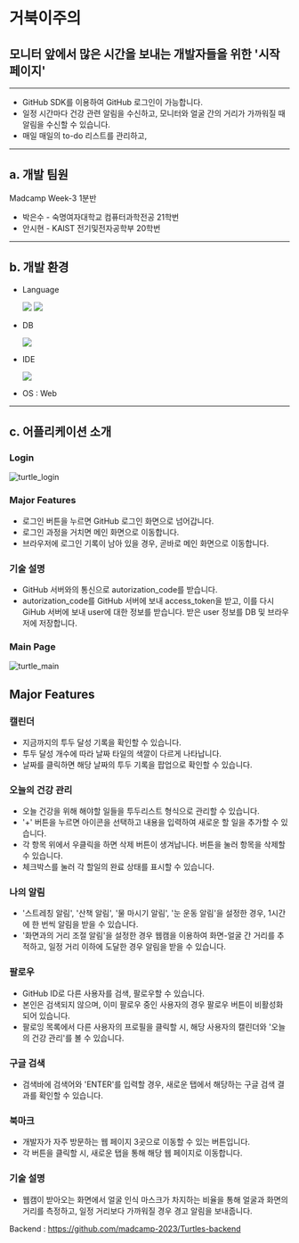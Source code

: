 # 거북이주의



## 모니터 앞에서 많은 시간을 보내는 개발자들을 위한 '시작 페이지'

---

- GitHub SDK를 이용하여 GitHub 로그인이 가능합니다.
- 일정 시간마다 건강 관련 알림을 수신하고, 모니터와 얼굴 간의 거리가 가까워질 때 알림을 수신할 수 있습니다.
- 매일 매일의 to-do 리스트를 관리하고, 

---

## a. 개발 팀원

Madcamp Week-3 1분반

- 박은수 - 숙명여자대학교 컴퓨터과학전공 21학번
- 안시현 - KAIST 전기및전자공학부 20학번

---

## b. 개발 환경

- Language

  <img src="https://img.shields.io/badge/react-61DAFB?style=for-the-badge&logo=React&logoColor=black"> <img src="https://img.shields.io/badge/node.js-339933?style=for-the-badge&logo=Node.js&logoColor=white"> 
- DB

  <img src="https://img.shields.io/badge/mongoDB-47A248?style=for-the-badge&logo=MongoDB&logoColor=white">
- IDE

  <img src="https://img.shields.io/badge/VS code-007ACC?style=for-the-badge&logo=visualstudiocode&logoColor=white">
- OS : Web

---

## c. 어플리케이션 소개

### Login
![turtle_login](https://github.com/madcamp-2023/Turtles-backend/assets/79096116/dc7b7964-2b81-4ad7-9650-ce6dfcaf95ad)


### Major Features

- 로그인 버튼을 누르면 GitHub 로그인 화면으로 넘어갑니다.
- 로그인 과정을 거치면 메인 화면으로 이동합니다.
- 브라우저에 로그인 기록이 남아 있을 경우, 곧바로 메인 화면으로 이동합니다.

### 기술 설명

- GitHub 서버와의 통신으로 autorization_code를 받습니다.
- autorization_code를 GitHub 서버에 보내 access_token을 받고, 이를 다시 GiHub 서버에 보내 user에 대한 정보를 받습니다. 받은 user 정보를 DB 및 브라우저에 저장합니다.

### Main Page
![turtle_main](https://github.com/madcamp-2023/Turtles-backend/assets/79096116/374f704d-086a-43ae-9592-eedd363922fe)


## Major Features

### 캘린더
- 지금까지의 투두 달성 기록을 확인할 수 있습니다.
- 투두 달성 개수에 따라 날짜 타일의 색깔이 다르게 나타납니다.
- 날짜를 클릭하면 해당 날짜의 투두 기록을 팝업으로 확인할 수 있습니다.

### 오늘의 건강 관리
- 오늘 건강을 위해 해야할 일들을 투두리스트 형식으로 관리할 수 있습니다.
- '+' 버튼을 누르면 아이콘을 선택하고 내용을 입력하여 새로운 할 일을 추가할 수 있습니다.
- 각 항목 위에서 우클릭을 하면 삭제 버튼이 생겨납니다. 버튼을 눌러 항목을 삭제할 수 있습니다.
- 체크박스를 눌러 각 할일의 완료 상태를 표시할 수 있습니다.

### 나의 알림
- '스트레칭 알림', '산책 알림', '물 마시기 알림', '눈 운동 알림'을 설정한 경우, 1시간에 한 번씩 알림을 받을 수 있습니다.
- '화면과의 거리 조절 알림'을 설정한 경우 웹캠을 이용하여 화면-얼굴 간 거리를 추적하고, 일정 거리 이하에 도달한 경우 알림을 받을 수 있습니다.
  
### 팔로우
- GitHub ID로 다른 사용자를 검색, 팔로우할 수 있습니다.
- 본인은 검색되지 않으며, 이미 팔로우 중인 사용자의 경우 팔로우 버튼이 비활성화 되어 있습니다.
- 팔로잉 목록에서 다른 사용자의 프로필을 클릭할 시, 해당 사용자의 캘린더와 '오늘의 건강 관리'를 볼 수 있습니다.
  
### 구글 검색
- 검색바에 검색어와 'ENTER'를 입력할 경우, 새로운 탭에서 해당하는 구글 검색 결과를 확인할 수 있습니다.
  
### 북마크
- 개발자가 자주 방문하는 웹 페이지 3곳으로 이동할 수 있는 버튼입니다.
- 각 버튼을 클릭할 시, 새로운 탭을 통해 해당 웹 페이지로 이동합니다.



### 기술 설명

- 웹캠이 받아오는 화면에서 얼굴 인식 마스크가 차지하는 비율을 통해 얼굴과 화면의 거리를 측정하고, 일정 거리보다 가까워질 경우 경고 알림을 보내줍니다.





Backend : https://github.com/madcamp-2023/Turtles-backend
